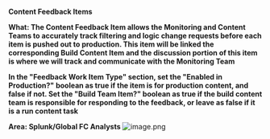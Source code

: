 **Content Feedback Items**

**What: The Content Feedback Item allows the Monitoring and Content Teams to accurately track filtering and logic change requests before each item is pushed out to production. This item will be linked the corresponding Build Content Item and the discussion portion of this item is where we will track and communicate with the Monitoring Team**

**In the "Feedback Work Item Type" section, set the "Enabled in Production?" boolean as true if the item is for production content, and false if not. Set the "Build Team Item?" boolean as true if the build content team is responsible for responding to the feedback, or leave as false if it is a run content task**

**Area: Splunk/Global FC Analysts**
![image.png](/.attachments/image-fc0d415f-2bf5-4e7c-bc48-cd36f96dabff.png)